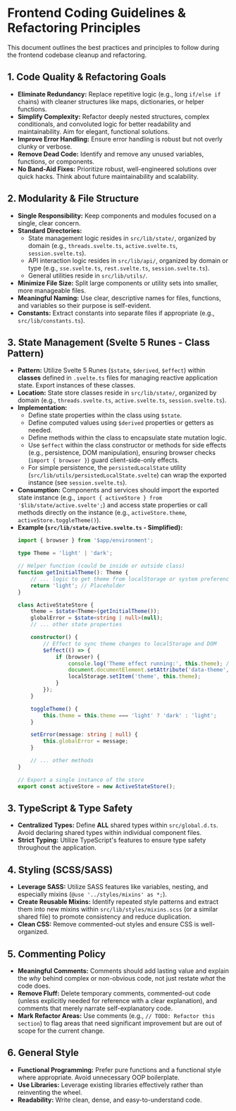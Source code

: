 # Frontend Coding Guidelines & Refactoring Principles

This document outlines the best practices and principles to follow during the frontend codebase cleanup and refactoring.

## 1. Code Quality & Refactoring Goals

*   **Eliminate Redundancy:** Replace repetitive logic (e.g., long `if/else if` chains) with cleaner structures like maps, dictionaries, or helper functions.
*   **Simplify Complexity:** Refactor deeply nested structures, complex conditionals, and convoluted logic for better readability and maintainability. Aim for elegant, functional solutions.
*   **Improve Error Handling:** Ensure error handling is robust but not overly clunky or verbose.
*   **Remove Dead Code:** Identify and remove any unused variables, functions, or components.
*   **No Band-Aid Fixes:** Prioritize robust, well-engineered solutions over quick hacks. Think about future maintainability and scalability.

## 2. Modularity & File Structure

*   **Single Responsibility:** Keep components and modules focused on a single, clear concern.
*   **Standard Directories:**
    *   State management logic resides in `src/lib/state/`, organized by domain (e.g., `threads.svelte.ts`, `active.svelte.ts`, `session.svelte.ts`).
    *   API interaction logic resides in `src/lib/api/`, organized by domain or type (e.g., `sse.svelte.ts`, `rest.svelte.ts`, `session.svelte.ts`).
    *   General utilities reside in `src/lib/utils/`.
*   **Minimize File Size:** Split large components or utility sets into smaller, more manageable files.
*   **Meaningful Naming:** Use clear, descriptive names for files, functions, and variables so their purpose is self-evident.
*   **Constants:** Extract constants into separate files if appropriate (e.g., `src/lib/constants.ts`).
## 3. State Management (Svelte 5 Runes - Class Pattern)

*   **Pattern:** Utilize Svelte 5 Runes (`$state`, `$derived`, `$effect`) within **classes** defined in `.svelte.ts` files for managing reactive application state. Export instances of these classes.
*   **Location:** State store classes reside in `src/lib/state/`, organized by domain (e.g., `threads.svelte.ts`, `active.svelte.ts`, `session.svelte.ts`).
*   **Implementation:**
    *   Define state properties within the class using `$state`.
    *   Define computed values using `$derived` properties or getters as needed.
    *   Define methods within the class to encapsulate state mutation logic.
    *   Use `$effect` within the class constructor or methods for side effects (e.g., persistence, DOM manipulation), ensuring browser checks (`import { browser }`) guard client-side-only effects.
    *   For simple persistence, the `persistedLocalState` utility (`src/lib/utils/persistedLocalState.svelte`) can wrap the exported instance (see `session.svelte.ts`).
*   **Consumption:** Components and services should import the exported state instance (e.g., `import { activeStore } from '$lib/state/active.svelte';`) and access state properties or call methods directly on the instance (e.g., `activeStore.theme`, `activeStore.toggleTheme()`).
*   **Example (`src/lib/state/active.svelte.ts` - Simplified):**
    ```typescript
    import { browser } from '$app/environment';

    type Theme = 'light' | 'dark';

    // Helper function (could be inside or outside class)
    function getInitialTheme(): Theme {
        // ... logic to get theme from localStorage or system preference ...
        return 'light'; // Placeholder
    }

    class ActiveStateStore {
        theme = $state<Theme>(getInitialTheme());
        globalError = $state<string | null>(null);
        // ... other state properties

        constructor() {
            // Effect to sync theme changes to localStorage and DOM
            $effect(() => {
                if (browser) {
                    console.log('Theme effect running:', this.theme); // Use this.theme
                    document.documentElement.setAttribute('data-theme', this.theme);
                    localStorage.setItem('theme', this.theme);
                }
            });
        }

        toggleTheme() {
            this.theme = this.theme === 'light' ? 'dark' : 'light';
        }

        setError(message: string | null) {
            this.globalError = message;
        }

        // ... other methods
    }

    // Export a single instance of the store
    export const activeStore = new ActiveStateStore();
    ```
## 3. TypeScript & Type Safety

*   **Centralized Types:** Define **ALL** shared types within `src/global.d.ts`. Avoid declaring shared types within individual component files.
*   **Strict Typing:** Utilize TypeScript's features to ensure type safety throughout the application.

## 4. Styling (SCSS/SASS)

*   **Leverage SASS:** Utilize SASS features like variables, nesting, and especially mixins (`@use '../styles/mixins' as *;`).
*   **Create Reusable Mixins:** Identify repeated style patterns and extract them into new mixins within `src/lib/styles/mixins.scss` (or a similar shared file) to promote consistency and reduce duplication.
*   **Clean CSS:** Remove commented-out styles and ensure CSS is well-organized.

## 5. Commenting Policy

*   **Meaningful Comments:** Comments should add lasting value and explain the *why* behind complex or non-obvious code, not just restate *what* the code does.
*   **Remove Fluff:** Delete temporary comments, commented-out code (unless explicitly needed for reference with a clear explanation), and comments that merely narrate self-explanatory code.
*   **Mark Refactor Areas:** Use comments (e.g., `// TODO: Refactor this section`) to flag areas that need significant improvement but are out of scope for the current change.

## 6. General Style

*   **Functional Programming:** Prefer pure functions and a functional style where appropriate. Avoid unnecessary OOP boilerplate.
*   **Use Libraries:** Leverage existing libraries effectively rather than reinventing the wheel.
*   **Readability:** Write clean, dense, and easy-to-understand code.
